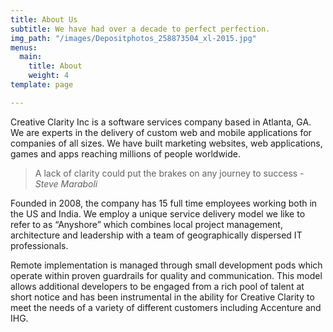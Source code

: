 ```yaml
---
title: About Us
subtitle: We have had over a decade to perfect perfection.
img_path: "/images/Depositphotos_258873504_xl-2015.jpg"
menus:
  main:
    title: About
    weight: 4
template: page

---
```

Creative Clarity Inc is a software services company based in Atlanta, GA. We are experts in the delivery of custom web and mobile applications for companies of all sizes. We have built marketing websites, web applications, games and apps reaching millions of people worldwide.

> A lack of clarity could put the brakes on any journey to success - _Steve Maraboli_

Founded in 2008, the company has 15 full time employees working both in the US and India. We employ a unique service delivery model we like to refer to as “Anyshore” which combines local project management, architecture and leadership with a team of geographically dispersed IT professionals. 

Remote implementation is managed through small development pods which operate within proven guardrails for quality and communication. This model allows additional developers to be engaged from a rich pool of talent at short notice and has been instrumental in the ability for Creative Clarity to meet the needs of a variety of different customers including Accenture and IHG.